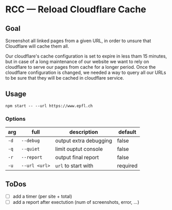 # RCC — Reload Cloudflare Cache

## Goal

Screenshot all linked pages from a given URL, in order to unsure that Cloudflare
will cache them all.

Our cloudflare's cache configuration is set to expire in less tham 15 minutes,
but in case of a long maintenance of our website we want to rely on cloudflare
to serve our pages from cache for a longer period. Once the cloudflare
configuration is changed, we needed a way to query all our URLs to be sure that
they will be cached in cloudflare service.

## Usage

`npm start -- --url https://www.epfl.ch`

### Options

| arg | full          | description            | default  |
| --- | ------------- | ---------------------- | -------- |
| `-d`| `--debug`     | output extra debugging | false    |
| `-q`| `--quiet`     | limit ouptut console   | false    |
| `-r`| `--report`    | output final report    | false    |
| `-u`| `--url <url>` | `url` to start with    | required |

## ToDos
- [ ] add a timer (per site + total)
- [ ] add a report after exectution (num of screenshots, error, ...)
